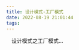 ```yaml
---
title: 设计模式-工厂模式
date: 2022-08-19 21:01:44
tags:
---
```


<p>
&ensp;&ensp;设计模式之工厂模式...
</p>

<!-- more -->